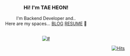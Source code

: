 <div align="center">
  
### Hi! I'm TAE HEON!
I'm Backend Developer and..<br>
Here are my spaces... <a href="https://kang-tae-heon.tistory.com">BLOG</a>  <a href="https://kang-tae-heon@tistory.com">RESUME</a> 🚀
<br><br>

 [![#](https://github-readme-stats.vercel.app/api?username=teh4&hide=stars,issues&hide_title=true&count_private=true&show_icons=true&theme=holi)](https://github.com/teh4/github-readme-stats)

</div>

<div align="right">

[![Hits](https://hits.seeyoufarm.com/api/count/incr/badge.svg?url=https%3A%2F%2Fgithub.com%2Fteh4&count_bg=%232D5177&title_bg=%2363A3EE&icon=ghostery.svg&icon_color=%23F0F8FF&title=Hello&edge_flat=false)](https://github.com/teh4)


</div>







<!--
**teh4/teh4** is a ✨ _special_ ✨ repository because its `README.md` (this file) appears on your GitHub profile.

Here are some ideas to get you started:

- 🔭 I’m currently working on ...
- 🌱 I’m currently learning ...
- 👯 I’m looking to collaborate on ...
- 🤔 I’m looking for help with ...
- 💬 Ask me about ...
- 📫 How to reach me: ...
- 😄 Pronouns: ...
- ⚡ Fun fact: ...
-->

